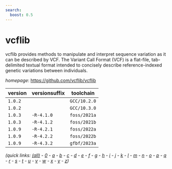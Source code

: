 ```yaml
---
search:
  boost: 0.5
---
```

# vcflib

vcflib provides methods to manipulate and interpret sequence variation as it can be  described by VCF. The Variant Call Format (VCF) is a flat-file, tab-delimited textual format intended  to concisely describe reference-indexed genetic variations between individuals.

*homepage*: <https://github.com/vcflib/vcflib>

version | versionsuffix | toolchain
--------|---------------|----------
``1.0.2`` |  | ``GCC/10.2.0``
``1.0.2`` |  | ``GCC/10.3.0``
``1.0.3`` | ``-R-4.1.0`` | ``foss/2021a``
``1.0.3`` | ``-R-4.1.2`` | ``foss/2021b``
``1.0.9`` | ``-R-4.2.1`` | ``foss/2022a``
``1.0.9`` | ``-R-4.2.2`` | ``foss/2022b``
``1.0.9`` | ``-R-4.3.2`` | ``gfbf/2023a``


*(quick links: [(all)](../index.md) - [0](../0/index.md) - [a](../a/index.md) - [b](../b/index.md) - [c](../c/index.md) - [d](../d/index.md) - [e](../e/index.md) - [f](../f/index.md) - [g](../g/index.md) - [h](../h/index.md) - [i](../i/index.md) - [j](../j/index.md) - [k](../k/index.md) - [l](../l/index.md) - [m](../m/index.md) - [n](../n/index.md) - [o](../o/index.md) - [p](../p/index.md) - [q](../q/index.md) - [r](../r/index.md) - [s](../s/index.md) - [t](../t/index.md) - [u](../u/index.md) - [v](../v/index.md) - [w](../w/index.md) - [x](../x/index.md) - [y](../y/index.md) - [z](../z/index.md))*

